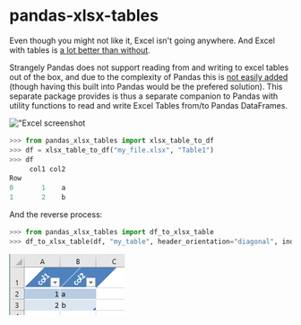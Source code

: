 # pandas-xlsx-tables

Even though you might not like it, Excel isn't going anywhere. And Excel with tables is [a lot better than without](https://duckduckgo.com/?q=advantages+of+excel+tables).

Strangely Pandas does not support reading from and writing to excel tables out of the box, and due to the complexity of Pandas this is [not easily added](https://github.com/pandas-dev/pandas/issues/24862) (though having this built into Pandas would be the prefered solution). This separate package provides is thus a separate companion to Pandas with utility functions to read and write Excel Tables from/to Pandas DataFrames.

!["Excel screenshot](https://raw.githubusercontent.com/VanOord/pandas-xlsx-tables/master/docs/_static/xlsx_table_1.png)

```python
>>> from pandas_xlsx_tables import xlsx_table_to_df
>>> df = xlsx_table_to_df("my_file.xlsx", "Table1")
>>> df
     col1 col2
Row
0       1    a
1       2    b
```
And the reverse process:

```python
>>> from pandas_xlsx_tables import df_to_xlsx_table
>>> df_to_xlsx_table(df, "my_table", header_orientation="diagonal", index=False)
```

!["Excel screenshot](https://raw.githubusercontent.com/VanOord/pandas-xlsx-tables/master/docs/_static/xlsx_table_2.png)
